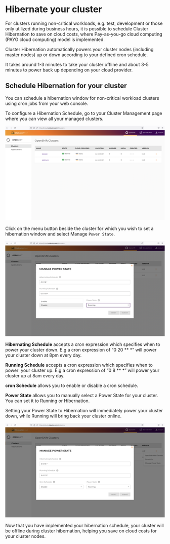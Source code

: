 # Hibernate your cluster

For clusters running non-critical workloads, e.g. test, development or those only utilized during business hours, it is possible to schedule Cluster Hibernation to save on cloud costs, where Pay-as-you-go cloud computing (PAYG cloud computing) model is implemented.

Cluster Hibernation automatically powers your cluster nodes (including master nodes) up or down according to your defined cron schedule.

It takes around 1-3 minutes to take your cluster offline and about 3-5 minutes to power back up depending on your cloud provider.

## Schedule Hibernation for your cluster

You can schedule a hibernation window for non-critical workload clusters using cron jobs from your web console.

To configure a Hibernation Schedule, go to your Cluster Management page where you can view all your managed clusters.

![clusters](./images/Saap-clusters.png)

Click on the menu button beside the cluster for which you wish to set a hibernation window and select Manage `Power State`.

![manage_powerstate_1](./images/manage-powerstate-1.png)

**Hibernating Schedule** accepts a cron expression which specifies when to power your cluster down. E.g a cron expression of “0 20 ** *” will power your cluster down at 8pm  every day.

**Running Schedule** accepts a cron expression which specifies when to power  your cluster up. E.g a cron expression of “0 8 ** *” will power your cluster up at 8am every day.

**cron Schedule** allows you to enable or disable a cron schedule.

**Power State** allows you to manually select a Power State for your cluster. You can set it to Running or Hibernation.

Setting your Power State to Hibernation will immediately power your cluster down, while Running will bring back your cluster online.

![manage_poerstate2](./images/manage-powerstate2.png)

Now that you have implemented your hibernation schedule, your cluster will be offline during cluster hibernation, helping you save on cloud costs for your cluster nodes.
